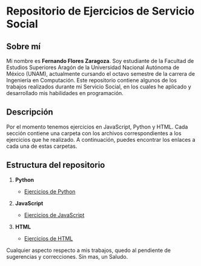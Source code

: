 
# Repositorio de Ejercicios de Servicio Social

## Sobre mí

Mi nombre es **Fernando Flores Zaragoza**. Soy estudiante de la Facultad de Estudios Superiores Aragón de la Universidad Nacional Autónoma de México (UNAM), actualmente cursando el octavo semestre de la carrera de Ingeniería en Computación. Este repositorio contiene algunos de los trabajos realizados durante mi Servicio Social, en los cuales he aplicado y desarrollado mis habilidades en programación.

## Descripción

Por el momento tenemos ejercicios en JavaScript, Python y HTML. Cada sección contiene una carpeta con los archivos correspondientes a los ejercicios que he realizado. A continuación, puedes encontrar los enlaces a cada una de estas carpetas.

## Estructura del repositorio

1. **Python**
   - [Ejercicios de Python](https://github.com/Ferfloza3101/ServicioSocial/tree/main/Python)

2. **JavaScript**
   - [Ejercicios de JavaScript](https://github.com/Ferfloza3101/ServicioSocial/tree/main/JavaScript)

3. **HTML**
   - [Ejercicios de HTML](https://github.com/Ferfloza3101/ServicioSocial/tree/main/HTML)

Cualquier aspecto respecto a mis trabajos, quedo al pendiente de sugerencias y correcciones. Sin mas, un Saludo.

